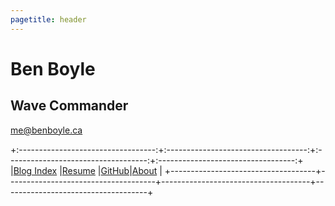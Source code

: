 ```yaml
---
pagetitle: header
---
```


<h1 id="ben-boyle"><a style="text-decoration: none;" href="index.html">Ben Boyle</a></h1><h2> Wave Commander</h2>

<p><a href="mailto:me@benboyle.ca">me@benboyle.ca</a></p>

+:----------------------------------:+:-----------------------------------:+:-----------------------------------:+:----------------------------------:+
|[Blog Index](blog_index.html)       |[Resume](https://benboyle.ca/resume) |[GitHub](https://github.com/benbdevd)|[About](about.html)                 |
+------------------------------------+-------------------------------------+-------------------------------------+------------------------------------+
